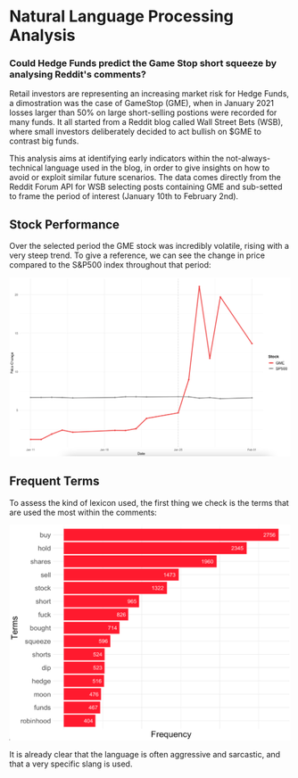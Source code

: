 # Natural Language Processing Analysis 
### Could Hedge Funds predict the Game Stop short squeeze by analysing Reddit's comments?

Retail investors are representing an increasing market risk for Hedge Funds, a dimostration was the case of GameStop (GME), when in January 2021 losses larger than 50% on large short-selling postions were recorded for many funds.
It all started from a Reddit blog called Wall Street Bets (WSB), where small investors deliberately decided to act bullish on $GME to contrast big funds. 

This analysis aims at identifying early indicators within the  not-always-technical language used in the blog, in order to give insights on how to avoid or exploit similar future scenarios.
The data comes directly from the Reddit Forum API for WSB selecting posts containing GME and sub-setted to frame the period of interest (January 10th to February 2nd).


## Stock Performance

Over the selected period the GME stock was incredibly volatile, rising with a very steep trend. To give a reference, we can see the change in price compared to the S&P500 index throughout that period:


![Alt text](https://github.com/marcelmazzanti/NLP-WSB-GME/blob/0021a8dc7ea61e084690b9ccbf142df9c1bf6f08/stock-compare.png "Stock Comparison")



## Frequent Terms

To assess the kind of lexicon used, the first thing we check is the terms that are used the most within the comments:


![Alt text](https://github.com/marcelmazzanti/NLP-WSB-GME/blob/c30b7407fc37edf76ee2858e95fb288ff25e215d/frequent-terms.png "Frequent Terms")

It is already clear that the language is often aggressive and sarcastic, and that a very specific slang is used.
